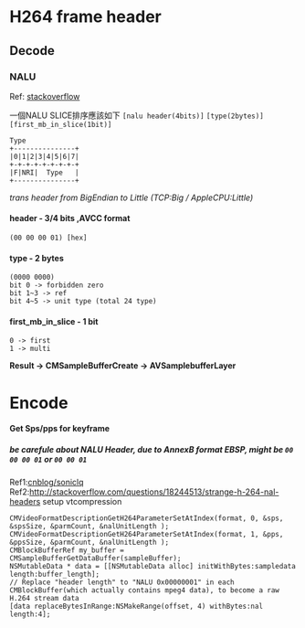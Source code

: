 # H264 frame header

## Decode
### NALU
Ref: [stackoverflow](https://stackoverflow.com/questions/28396622/extracting-h264-from-cmblockbuffer)

一個NALU SLICE排序應該如下
`[nalu header(4bits)]` `[type(2bytes)]` `[first_mb_in_slice(1bit)]`
```
Type
+---------------+ 
|0|1|2|3|4|5|6|7| 
+-+-+-+-+-+-+-+-+ 
|F|NRI|  Type   | 
+---------------+
```
*trans header from BigEndian to Little (TCP:Big / AppleCPU:Little)*
#### header - 3/4 bits ,AVCC format
```
(00 00 00 01) [hex]
```
#### type - 2 bytes
```
(0000 0000)
bit 0 -> forbidden zero
bit 1~3 -> ref
bit 4~5 -> unit type (total 24 type)
```
#### first_mb_in_slice - 1 bit
```
0 -> first
1 -> multi
```
**Result -> CMSampleBufferCreate -> AVSamplebufferLayer**

# Encode
#### Get Sps/pps for keyframe 
##### be carefule about NALU Header, due to AnnexB format EBSP, might be `00 00 00 01` or `00 00 01` 
Ref1:[cnblog/soniclq](https://www.cnblogs.com/soniclq/archive/2012/05/04/2482185.html)
Ref2:http://stackoverflow.com/questions/18244513/strange-h-264-nal-headers
setup vtcompression
```objc
CMVideoFormatDescriptionGetH264ParameterSetAtIndex(format, 0, &sps, &spsSize, &parmCount, &nalUnitLength );
CMVideoFormatDescriptionGetH264ParameterSetAtIndex(format, 1, &pps, &ppsSize, &parmCount, &nalUnitLength );
CMBlockBufferRef my_buffer = CMSampleBufferGetDataBuffer(sampleBuffer);
NSMutableData * data = [[NSMutableData alloc] initWithBytes:sampledata length:buffer_length];
// Replace "header length" to "NALU 0x00000001" in each CMBlockBuffer(which actually contains mpeg4 data), to become a raw H.264 stream data
[data replaceBytesInRange:NSMakeRange(offset, 4) withBytes:nal length:4];
```
​
